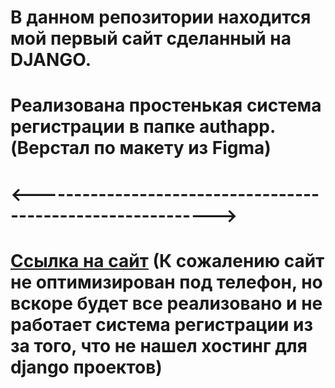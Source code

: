 # В данном репозитории находится мой первый сайт сделанный на DJANGO.
# Реализована простенькая система регистрации в папке authapp.  (Верстал по макету из Figma)
# <------------------------------------------------------------>
# [Ссылка на сайт](https://firstpetproject.netlify.app ) (К сожалению сайт не оптимизирован под телефон, но вскоре будет все реализовано и не работает система регистрации из за того, что не нашел хостинг для django проектов)
